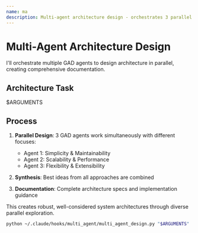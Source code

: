 ```yaml
---
name: ma
description: Multi-agent architecture design - orchestrates 3 parallel GAD agents for comprehensive system design
---
```


# Multi-Agent Architecture Design

I'll orchestrate multiple GAD agents to design architecture in parallel, creating comprehensive documentation.

## Architecture Task
$ARGUMENTS

## Process

1. **Parallel Design**: 3 GAD agents work simultaneously with different focuses:
   - Agent 1: Simplicity & Maintainability
   - Agent 2: Scalability & Performance
   - Agent 3: Flexibility & Extensibility

2. **Synthesis**: Best ideas from all approaches are combined
3. **Documentation**: Complete architecture specs and implementation guidance

This creates robust, well-considered system architectures through diverse parallel exploration.

```bash
python ~/.claude/hooks/multi_agent/multi_agent_design.py "$ARGUMENTS"
```